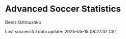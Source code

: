 # Advanced Soccer Statistics
Denis Ostroushko

<!-- gfm -->

Last successful data update: 2025-05-15 08:27:07 CST

